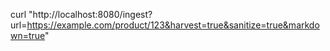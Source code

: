 curl "http://localhost:8080/ingest?url=https://example.com/product/123&harvest=true&sanitize=true&markdown=true"
